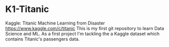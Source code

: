 # K1-Titanic
Kaggle: Titanic Machine Learning from Disaster
 https://www.kaggle.com/c/titanic
This is my first git repository to learn Data Science and ML. As a first project I'm tackling the a Kaggle dataset which contains Titanic's passengers data.